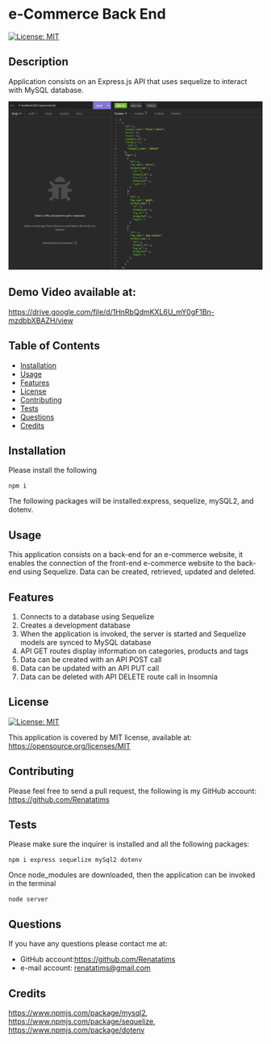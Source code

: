 # e-Commerce Back End
  
  [![License: MIT](https://img.shields.io/badge/License-MIT-blue.svg)](https://opensource.org/licenses/MIT)

  ## Description
  Application consists on an Express.js API that uses sequelize to interact with MySQL database.


  ![Preview](assets/screenshots/Capture1.PNG)

  ## Demo Video available at:
  https://drive.google.com/file/d/1HnRbQdmKXL6U_mY0gF1Bn-mzdbbXBAZH/view

  ## Table of Contents
  - [Installation](#installation)
  - [Usage](#usage)
  - [Features](#features)
  - [License](#license)
  - [Contributing](#contributing)
  - [Tests](#tests)
  - [Questions](#questions)
  - [Credits](#credits)
  
  ## Installation
  Please install the following 
  ```` 
  npm i 
  ````
  The following packages will be installed:express, sequelize, mySQL2, and dotenv.

  ## Usage
  This application consists on a back-end for an e-commerce website, it enables the connection of the front-end e-commerce website to the back-end using Sequelize. Data can be created, retrieved, updated and deleted.
  
  ## Features
  1. Connects to a database using Sequelize 
  2. Creates a development database 
  3. When the application is invoked, the server is started and Sequelize models are synced to MySQL database 
  4. API GET routes display information on categories, products and tags 
  5. Data can be created with an API POST call 
  6. Data can be updated with an API PUT call 
  7. Data can be deleted with API DELETE route call in Insomnia

  ## License
  [![License: MIT](https://img.shields.io/badge/License-MIT-blue.svg)](https://opensource.org/licenses/MIT)
  
  This application is covered by MIT license, available at:
  https://opensource.org/licenses/MIT

  ## Contributing
  Please feel free to send a pull request, the following is my GitHub account: https://github.com/Renatatims

  ## Tests
  Please make sure the inquirer is installed and all the following packages: 
  ```` 
  npm i express sequelize mySql2 dotenv 
  ```` 
  Once node_modules are downloaded, then the application can be invoked in the terminal 
  
  ````
  node server
  ````

  ## Questions
  If you have any questions please contact me at:
   - GitHub account:https://github.com/Renatatims
   - e-mail account: renatatims@gmail.com

  ## Credits
  https://www.npmjs.com/package/mysql2, 
  https://www.npmjs.com/package/sequelize, 
  https://www.npmjs.com/package/dotenv
 
